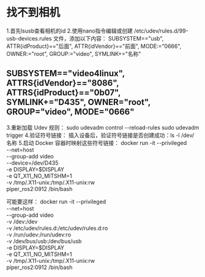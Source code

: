 # 找不到相机
1.首先lsusb查看相机的id
2.使用nano指令编辑或创建 /etc/udev/rules.d/99-usb-devices.rules 文件，添加以下内容：
SUBSYSTEM=="usb", ATTR{idProduct}=="后面", ATTR{idVendor}=="前面", MODE:="0666", OWNER:="root", GROUP:="video", SYMLINK+="名称"
## SUBSYSTEM=="video4linux", ATTRS{idVendor}=="8086", ATTRS{idProduct}=="0b07", SYMLINK+="D435", OWNER="root", GROUP="video", MODE="0666"
3.重新加载 Udev 规则：
sudo udevadm control --reload-rules
sudo udevadm trigger
4.验证符号链接：
插入设备后，验证符号链接是否创建成功：ls -l /dev/名称
5.启动 Docker 容器时映射这些符号链接：
docker run -it --privileged \
  --net=host \
  --group-add video \
  --device=/dev/D435 \
  -e DISPLAY=$DISPLAY \
  -e QT_X11_NO_MITSHM=1 \
  -v /tmp/.X11-unix:/tmp/.X11-unix:rw \
  piper_ros2:0912 /bin/bash

可能要这样：
docker run -it --privileged \
  --net=host \
  --group-add video \
  -v /dev:/dev \
  -v /etc/udev/rules.d:/etc/udev/rules.d:ro \
  -v /run/udev:/run/udev:ro \
  -v /dev/bus/usb:/dev/bus/usb \
  -e DISPLAY=$DISPLAY \
  -e QT_X11_NO_MITSHM=1 \
  -v /tmp/.X11-unix:/tmp/.X11-unix:rw \
  piper_ros2:0912 /bin/bash
